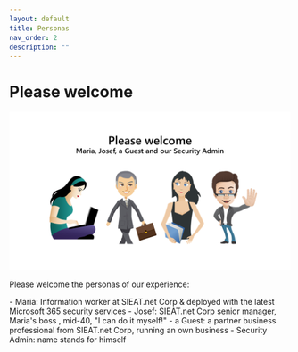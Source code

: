```yaml
---
layout: default
title: Personas
nav_order: 2
description: ""
---
```


# Please welcome

![](/assets/images/personas.PNG "Maria, Joesf, a Guest, Security Admin")

Please welcome the personas of our experience: 
<div class="code-example" markdown="1">
- Maria: Information worker at SIEAT.net Corp & deployed with the latest Microsoft 365 security services
- Josef: SIEAT.net Corp senior manager, Maria's boss , mid-40, "I can do it myself!"
- a Guest: a partner business professional from SIEAT.net Corp, running an own business
- Security Admin: name stands for himself
</div>
